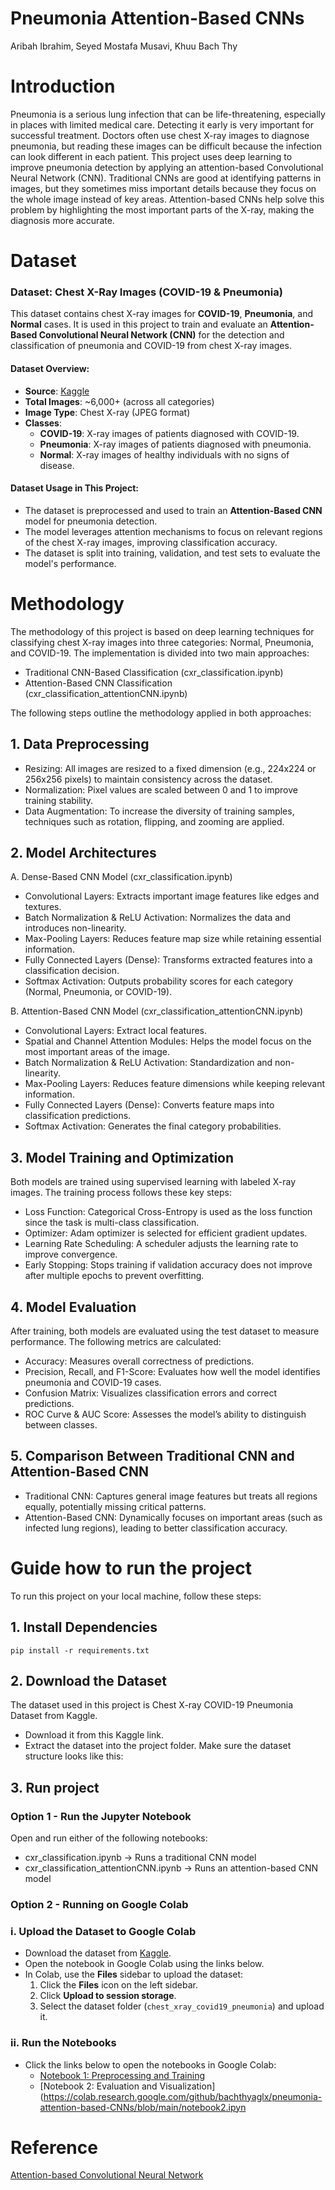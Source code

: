 # Pneumonia Attention-Based CNNs

Aribah Ibrahim, 
Seyed Mostafa Musavi, 
Khuu Bach Thy

# Introduction
Pneumonia is a serious lung infection that can be life-threatening, especially in places with limited medical care. Detecting it early is very important for successful treatment. Doctors often use chest X-ray images to diagnose pneumonia, but reading these images can be difficult because the infection can look different in each patient.
This project uses deep learning to improve pneumonia detection by applying an attention-based Convolutional Neural Network (CNN). Traditional CNNs are good at identifying patterns in images, but they sometimes miss important details because they focus on the whole image instead of key areas. Attention-based CNNs help solve this problem by highlighting the most important parts of the X-ray, making the diagnosis more accurate.

# Dataset
### Dataset: Chest X-Ray Images (COVID-19 & Pneumonia)

This dataset contains chest X-ray images for **COVID-19**, **Pneumonia**, and **Normal** cases. It is used in this project to train and evaluate an **Attention-Based Convolutional Neural Network (CNN)** for the detection and classification of pneumonia and COVID-19 from chest X-ray images.

#### Dataset Overview:
- **Source**: [Kaggle](https://www.kaggle.com/datasets/prashant268/chest-xray-covid19-pneumonia)
- **Total Images**: ~6,000+ (across all categories)
- **Image Type**: Chest X-ray (JPEG format)
- **Classes**:
  - **COVID-19**: X-ray images of patients diagnosed with COVID-19.
  - **Pneumonia**: X-ray images of patients diagnosed with pneumonia.
  - **Normal**: X-ray images of healthy individuals with no signs of disease.

#### Dataset Usage in This Project:
- The dataset is preprocessed and used to train an **Attention-Based CNN** model for pneumonia detection.
- The model leverages attention mechanisms to focus on relevant regions of the chest X-ray images, improving classification accuracy.
- The dataset is split into training, validation, and test sets to evaluate the model's performance.

# Methodology
The methodology of this project is based on deep learning techniques for classifying chest X-ray images into three categories: Normal, Pneumonia, and COVID-19. The implementation is divided into two main approaches:
* Traditional CNN-Based Classification (cxr_classification.ipynb)
* Attention-Based CNN Classification (cxr_classification_attentionCNN.ipynb)

The following steps outline the methodology applied in both approaches:

## 1. Data Preprocessing
* Resizing: All images are resized to a fixed dimension (e.g., 224x224 or 256x256 pixels) to maintain consistency across the dataset.
* Normalization: Pixel values are scaled between 0 and 1 to improve training stability.
* Data Augmentation: To increase the diversity of training samples, techniques such as rotation, flipping, and zooming are applied.

## 2. Model Architectures
A. Dense-Based CNN Model (cxr_classification.ipynb)
* Convolutional Layers: Extracts important image features like edges and textures.
* Batch Normalization & ReLU Activation: Normalizes the data and introduces non-linearity.
* Max-Pooling Layers: Reduces feature map size while retaining essential information.
* Fully Connected Layers (Dense): Transforms extracted features into a classification decision.
* Softmax Activation: Outputs probability scores for each category (Normal, Pneumonia, or COVID-19).

B. Attention-Based CNN Model (cxr_classification_attentionCNN.ipynb)
* Convolutional Layers: Extract local features.
* Spatial and Channel Attention Modules: Helps the model focus on the most important areas of the image.
* Batch Normalization & ReLU Activation: Standardization and non-linearity.
* Max-Pooling Layers: Reduces feature dimensions while keeping relevant information.
* Fully Connected Layers (Dense): Converts feature maps into classification predictions.
* Softmax Activation: Generates the final category probabilities.

## 3. Model Training and Optimization
Both models are trained using supervised learning with labeled X-ray images. The training process follows these key steps:
* Loss Function: Categorical Cross-Entropy is used as the loss function since the task is multi-class classification.
* Optimizer: Adam optimizer is selected for efficient gradient updates.
* Learning Rate Scheduling: A scheduler adjusts the learning rate to improve convergence.
* Early Stopping: Stops training if validation accuracy does not improve after multiple epochs to prevent overfitting.

## 4. Model Evaluation
After training, both models are evaluated using the test dataset to measure performance. The following metrics are calculated:
* Accuracy: Measures overall correctness of predictions.
* Precision, Recall, and F1-Score: Evaluates how well the model identifies pneumonia and COVID-19 cases.
* Confusion Matrix: Visualizes classification errors and correct predictions.
* ROC Curve & AUC Score: Assesses the model’s ability to distinguish between classes.

## 5. Comparison Between Traditional CNN and Attention-Based CNN
* Traditional CNN: Captures general image features but treats all regions equally, potentially missing critical patterns.
* Attention-Based CNN: Dynamically focuses on important areas (such as infected lung regions), leading to better classification accuracy.

# Guide how to run the project
To run this project on your local machine, follow these steps:

## 1. Install Dependencies
`pip install -r requirements.txt`

## 2. Download the Dataset
The dataset used in this project is Chest X-ray COVID-19 Pneumonia Dataset from Kaggle.
* Download it from this Kaggle link.
* Extract the dataset into the project folder. Make sure the dataset structure looks like this:
  
## 3. Run project
### Option 1 - Run the Jupyter Notebook
Open and run either of the following notebooks:
* cxr_classification.ipynb → Runs a traditional CNN model
* cxr_classification_attentionCNN.ipynb → Runs an attention-based CNN model

### Option 2 - Running on Google Colab

### i. Upload the Dataset to Google Colab
- Download the dataset from [Kaggle](https://www.kaggle.com/datasets/prashant268/chest-xray-covid19-pneumonia).
- Open the notebook in Google Colab using the links below.
- In Colab, use the **Files** sidebar to upload the dataset:
  1. Click the **Files** icon on the left sidebar.
  2. Click **Upload to session storage**.
  3. Select the dataset folder (`chest_xray_covid19_pneumonia`) and upload it.

### ii. Run the Notebooks
- Click the links below to open the notebooks in Google Colab:
  - [Notebook 1: Preprocessing and Training](https://colab.research.google.com/github/bachthyaglx/pneumonia-attention-based-CNNs/blob/main/notebook1.ipynb)
  - [Notebook 2: Evaluation and Visualization](https://colab.research.google.com/github/bachthyaglx/pneumonia-attention-based-CNNs/blob/main/notebook2.ipyn

# Reference
[Attention-based Convolutional Neural Network](https://medium.com/@clairenyz/attention-based-convolutional-neural-network-a719693058a7)



